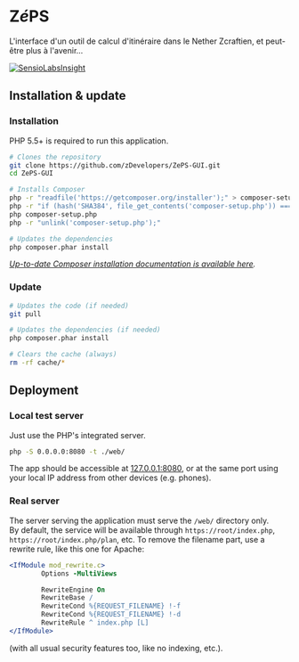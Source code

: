 # Z*é*PS

L'interface d'un outil de calcul d'itinéraire dans le Nether Zcraftien, et peut-être plus à l'avenir...


[![SensioLabsInsight](https://insight.sensiolabs.com/projects/2819b28e-eaa4-4b5f-8b36-71b1d3dd3f1f/big.png)](https://insight.sensiolabs.com/projects/2819b28e-eaa4-4b5f-8b36-71b1d3dd3f1f)


## Installation & update

### Installation

PHP 5.5+ is required to run this application.

```bash
# Clones the repository
git clone https://github.com/zDevelopers/ZePS-GUI.git
cd ZePS-GUI

# Installs Composer
php -r "readfile('https://getcomposer.org/installer');" > composer-setup.php
php -r "if (hash('SHA384', file_get_contents('composer-setup.php')) === '7228c001f88bee97506740ef0888240bd8a760b046ee16db8f4095c0d8d525f2367663f22a46b48d072c816e7fe19959') { echo 'Installer verified'; } else { echo 'Installer corrupt'; unlink('composer-setup.php'); } echo PHP_EOL;"
php composer-setup.php
php -r "unlink('composer-setup.php');"

# Updates the dependencies
php composer.phar install
```
*[Up-to-date Composer installation documentation is available here](https://getcomposer.org/download/).*

### Update

```bash
# Updates the code (if needed)
git pull

# Updates the dependencies (if needed)
php composer.phar install

# Clears the cache (always)
rm -rf cache/*
```

## Deployment

### Local test server

Just use the PHP's integrated server.
```bash
php -S 0.0.0.0:8080 -t ./web/
```
The app should be accessible at [127.0.0.1:8080](http://127.0.0.1:8080), or at the same port using your local IP address from other devices (e.g. phones).

### Real server

The server serving the application must serve the `/web/` directory only.  
By default, the service will be available through `https://root/index.php`, `https://root/index.php/plan`, etc. To remove the filename part, use a rewrite rule, like this one for Apache:

```apache
<IfModule mod_rewrite.c>
        Options -MultiViews

        RewriteEngine On
        RewriteBase /
        RewriteCond %{REQUEST_FILENAME} !-f
        RewriteCond %{REQUEST_FILENAME} !-d
        RewriteRule ^ index.php [L]
</IfModule>
```
(with all usual security features too, like no indexing, etc.).
